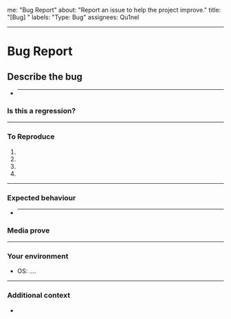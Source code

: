 me: "Bug Report"
about: "Report an issue to help the project improve."
title: "[Bug] "
labels: "Type: Bug"
assignees: Qu1nel

---

# **Bug Report**

## **Describe the bug**

- ***

### **Is this a regression?**

---

### **To Reproduce**

1.
2.
3.
4.

---

### **Expected behaviour**

- ***

### **Media prove**

---

### **Your environment**

- OS:
  ....

---

### **Additional context**

-
